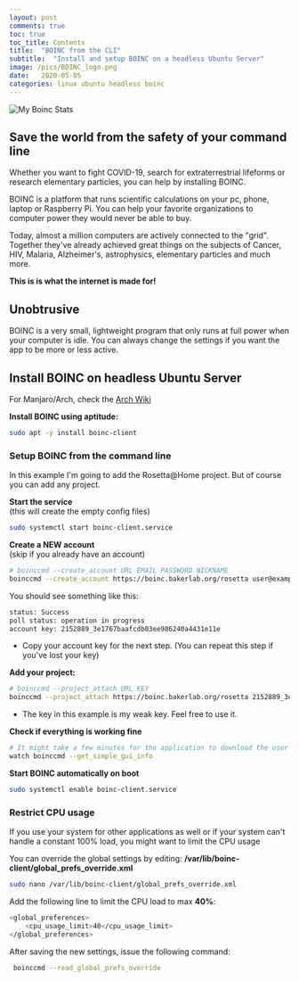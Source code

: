 ```yaml
---
layout: post
comments: true
toc: true
toc_title: Contents
title:  "BOINC from the CLI"
subtitle:  "Install and setup BOINC on a headless Ubuntu Server"
image: /pics/BOINC_logo.png
date:   2020-05-05
categories: linux ubuntu headless boinc  
---
```


![My Boinc Stats](https://www.boincstats.com/signature/-1/user/90689675018/sig.png)

## Save the world from the safety of your command line

Whether you want to fight COVID-19, search for extraterrestrial lifeforms or research elementary particles, you can help by installing BOINC.

BOINC is a platform that runs scientific calculations on your pc, phone, laptop or Raspberry Pi. You can help your favorite organizations to computer power they would never be able to buy.

Today, almost a million computers are actively connected to the "grid". Together they've already achieved great things on the subjects of Cancer, HIV, Malaria, Alzheimer's, astrophysics, elementary particles and much more.

**This is is what the internet is made for!**

## Unobtrusive 

BOINC is a very small, lightweight program that only runs at full power when your computer is idle. You can always change the settings if you want the app to be more or less active.

## Install BOINC on headless Ubuntu Server

For Manjaro/Arch, check the [Arch Wiki](https://wiki.archlinux.org/index.php/BOINC)  

**Install BOINC using aptitude:**
```bash
sudo apt -y install boinc-client
```

### Setup BOINC from the command line

In this example I'm going to add the Rosetta@Home project. But of course you can add any project.  

**Start the service**  
(this will create the empty config files)
```bash
sudo systemctl start boinc-client.service
```

**Create a NEW account**  
(skip if you already have an account)
```bash
# boinccmd --create_account URL EMAIL PASSWORD NICKNAME
boinccmd --create_account https://boinc.bakerlab.org/rosetta user@example.com p@55w0rd Nickname
```
You should see something like this:
```bash
status: Success
poll status: operation in progress
account key: 2152889_3e1767baafcdb03ee986240a4431e11e
```
* Copy your account key for the next step. (You can repeat this step if you've lost your key)

**Add your project:**
```bash
# boinccmd --project_attach URL KEY
boinccmd --project_attach https://boinc.bakerlab.org/rosetta 2152889_3e1767baafcdb03ee986240a4431e11e
```
* The key in this example is my weak key. Feel free to use it.  

**Check if everything is working fine**
```bash
# It might take a few minutes for the application to download the user details
watch boinccmd --get_simple_gui_info
```

**Start BOINC automatically on boot**
```bash
sudo systemctl enable boinc-client.service
```

### Restrict CPU usage

If you use your system for other applications as well or if your system can't handle a constant 100% load, you might want to limit the CPU usage

You can override the global settings by editing: **/var/lib/boinc-client/global_prefs_override.xml**

```bash
sudo nano /var/lib/boinc-client/global_prefs_override.xml
```

Add the following line to limit the CPU load to max **40%**:

```bash
<global_preferences>
    <cpu_usage_limit>40</cpu_usage_limit>
</global_preferences>
```

After saving the new settings, issue the following command:

```bash
 boinccmd --read_global_prefs_override
 ```
